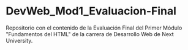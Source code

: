 # DevWeb_Mod1_Evaluacion-Final
Repositorio con el contenido de la Evaluación Final del Primer Módulo "Fundamentos del HTML" de la carrera de Desarrollo Web de Next University.
